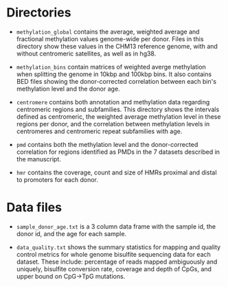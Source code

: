 # Directories
 - `methylation_global` contains the average, weighted average and
   fractional methylation values genome-wide per donor. Files in this
   directory show these values in the CHM13 reference genome, with and
   without centromeric satellites, as well as in hg38.

 - `methylation_bins` contain matrices of weighted averge methylation
   when splitting the genome in 10kbp and 100kbp bins. It also
   contains BED files showing the donor-corrected correlation between
   each bin's methylation level and the donor age.

 - `centromere` contains both annotation and methylation data
   regarding centromeric regions and subfamilies. This directory shows
   the intervals defined as centromeric, the weighted average
   methylation level in these regions per donor, and the correlation
   between methylation levels in centromeres and centromeric repeat
   subfamilies with age.

 - `pmd` contains both the methylation level and the donor-corrected
   correlation for regions identified as PMDs in the 7 datasets
   described in the manuscript.

 - `hmr` contains the coverage, count and size of HMRs proximal and
   distal to promoters for each donor.

# Data files

- `sample_donor_age.txt` is a 3 column data frame with the sample id,
  the donor id, and the age for each sample.

- `data_quality.txt` shows the summary statistics for mapping and
  quality control metrics for whole genome bisulfite sequencing data
  for each dataset. These include: percentage of reads mapped
  ambiguously and uniquely, bisulfite conversion rate, coverage and
  depth of CpGs, and upper bound on CpG->TpG mutations.
